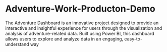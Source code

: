 # Adventure-Work-Producton-Demo
The Adventure Dashboard is an innovative project designed to provide an interactive and insightful experience for users through the visualization and analysis of adventure-related data. Built using Power BI, this dashboard allows users to explore and analyze data in an engaging, easy-to-understand way
